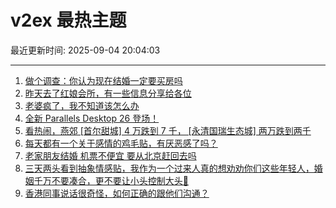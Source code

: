 # v2ex 最热主题

最近更新时间: 2025-09-04 20:04:03

--- 
1. [做个调查：你认为现在结婚一定要买房吗](https://www.v2ex.com/t/1156950) 
2. [昨天去了红娘会所，有一些信息分享给各位](https://www.v2ex.com/t/1156960) 
3. [老婆疯了，我不知道该怎么办](https://www.v2ex.com/t/1156983) 
4. [全新 Parallels Desktop 26 登场！](https://www.v2ex.com/t/1156958) 
5. [看热闹，燕郊 [首尔甜城] 4 万跌到 7 千， [永清国瑞生态城] 两万跌到两千](https://www.v2ex.com/t/1156975) 
6. [每天都有一个关于感情的鸡毛贴，有厌恶感了吗？](https://www.v2ex.com/t/1156993) 
7. [老家朋友结婚 机票不便宜 要从北京赶回去吗](https://www.v2ex.com/t/1157023) 
8. [三天两头看到抽象情感贴，我作为一个过来人真的想劝劝你们这些年轻人，婚姻千万不要凑合，更不要让小头控制大头🤣](https://www.v2ex.com/t/1157038) 
9. [香港同事说话很奇怪，如何正确的跟他们沟通？](https://www.v2ex.com/t/1157052) 
